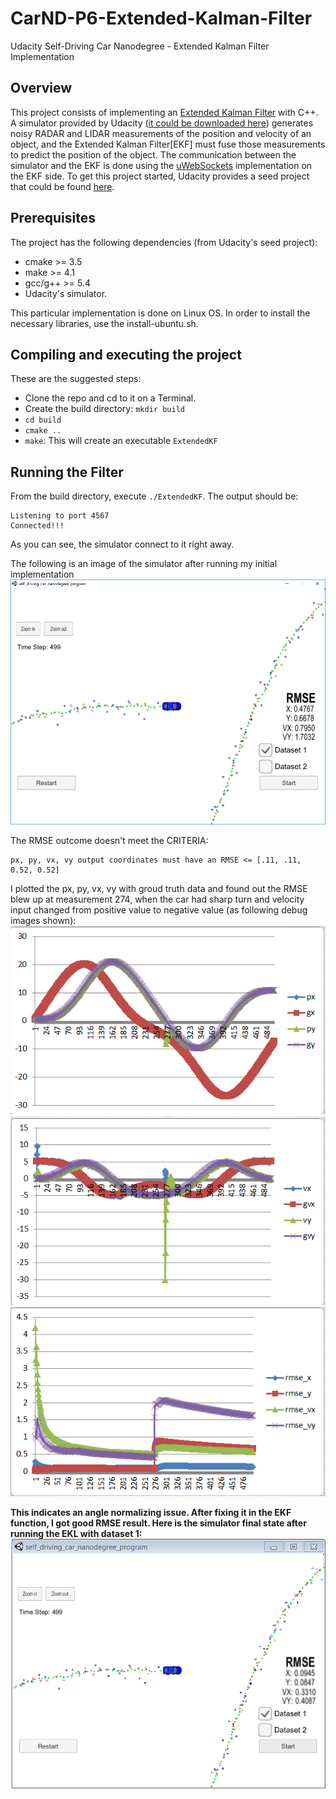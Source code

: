 # CarND-P6-Extended-Kalman-Filter
Udacity Self-Driving Car Nanodegree - Extended Kalman Filter Implementation

## Overview
This project consists of implementing an [Extended Kalman Filter](https://en.wikipedia.org/wiki/Extended_Kalman_filter) with C++. A simulator provided by Udacity ([it could be downloaded here](https://github.com/udacity/self-driving-car-sim/releases)) generates noisy RADAR and LIDAR measurements of the position and velocity of an object, and the Extended Kalman Filter[EKF] must fuse those measurements to predict the position of the object. The communication between the simulator and the EKF is done using the [uWebSockets](https://github.com/uNetworking/uWebSockets) implementation on the EKF side. To get this project started, Udacity provides a seed project that could be found [here](https://github.com/udacity/CarND-Extended-Kalman-Filter-Project).

## Prerequisites
The project has the following dependencies (from Udacity's seed project):

- cmake >= 3.5
- make >= 4.1
- gcc/g++ >= 5.4
- Udacity's simulator.

This particular implementation is done on Linux OS. In order to install the necessary libraries, use the install-ubuntu.sh.

## Compiling and executing the project
These are the suggested steps:

- Clone the repo and cd to it on a Terminal.
- Create the build directory: `mkdir build`
- `cd build`
- `cmake ..`
- `make`: This will create an executable `ExtendedKF`

## Running the Filter
From the build directory, execute `./ExtendedKF`. The output should be:
```
Listening to port 4567
Connected!!!
```
As you can see, the simulator connect to it right away.

The following is an image of the simulator after running my initial implementation
![](https://github.com/JuAnne/CarND-P6-Extended-Kalman-Filter/blob/master/images/rmse_big.png)

The RMSE outcome doesn't meet the CRITERIA: 
```
px, py, vx, vy output coordinates must have an RMSE <= [.11, .11, 0.52, 0.52]
```

I plotted the px, py, vx, vy with groud truth data and found out the RMSE blew up at measurement 274, when the car had sharp turn and velocity input changed from positive value to negative value (as following debug images shown):
![](https://github.com/JuAnne/CarND-P6-Extended-Kalman-Filter/blob/master/images/debug1.PNG)
![](https://github.com/JuAnne/CarND-P6-Extended-Kalman-Filter/blob/master/images/debug2.PNG)
![](https://github.com/JuAnne/CarND-P6-Extended-Kalman-Filter/blob/master/images/debug3.PNG)

**This indicates an angle normalizing  issue. After fixing it in the EKF function, I got good RMSE result.
Here is the simulator final state after running the EKL with dataset 1:**
![](https://github.com/JuAnne/CarND-P6-Extended-Kalman-Filter/blob/master/images/rmse.PNG)

